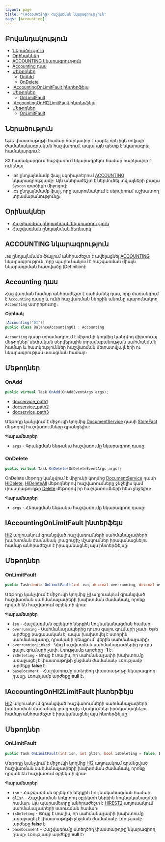 ```yaml
---
layout: page
title: "(Accounting) Հաշվառման նկարագրություն" 
tags: [Accounting]
---
```


## Բովանդակություն

- [Ներածություն](#ներածություն)
- [Օրինակներ](#օրինակներ)
- [ACCOUNTING նկարագրություն](#accounting-նկարագրություն)
- [Accounting դաս](#accounting-դաս)
- [Մեթոդներ](#մեթոդներ)
  - [OnAdd](#onadd)
  - [OnDelete](#ondelete)
- [IAccountingOnLimitFault ինտերֆեյս](#iaccountingonlimitfault-ինտերֆեյս)
- [Մեթոդներ](#մեթոդներ-1)
  - [OnLimitFault](#onlimitfault)
- [IAccountingOnHI2LimitFault ինտերֆեյս](#iaccountingonhi2limitfault-ինտերֆեյս)
- [Մեթոդներ](#մեթոդներ-2)
  - [OnLimitFault](#onlimitfault-1)

## Ներածություն

Եթե փաստաթղթի համար հարկավոր է վարել որևիցե տվյալի ժամանակագրական հաշվառում, ապա այն պետք է նկարագրել համակարգում:

8X համակարգում հաշվառում նկարագրելու համար հարկավոր է ունենալ
* .as ընդլայնմամբ ֆայլ սկրիպտերում [ACCOUNTING](#accounting-նկարագրություն) նկարագրությամբ։ Այն անհրաժեշտ է ներմուծել տվյալների բազա `Syscon` գործիքի միջոցով։
* .cs ընդլայնմամբ ֆայլ, որը պարունակում է սերվերում աշխատող տրամաբանությունը։

## Օրինակներ

* [Հաշվառման ընդլայնման նկարագրություն](../../extensions/definitions/acc_extender.md)
* [Հաշվառման ընդլայնման ձեռնարկ](../../extensions/definitions/acc_extender_guide.md)

## ACCOUNTING նկարագրություն

.as ընդլայնմամբ ֆայլում անհրաժեշտ է ավելացնել [ACCOUNTING](https://armsoft.github.io/as4x-docs/HTM/ProgrGuide/Defs/Accounting.html) նկարագրություն, որը պարունակում է հաշվառման միայն նկարագրման հատվածը (Definition):

## Accounting դաս

Հաշվառման համար անհրաժեշտ է սահմանել դաս, որը ժառանգում է `Accounting` դասը և ունի հաշվառման ներքին անունը պարունակող `Accounting` ատրիբուտը։

**Օրինակ**

```c#
[Accounting("01")]
public class BalanceAccounting01 : Accounting
```

`Accounting` դասը տրամադրում է միջուկի կողմից կանչվող վիրտուալ մեթոդներ՝ սեփական սերվերային տրամաբանության սահմանման համար և հատկություններ հաշվառման մետատվյալների ու նկարագրության ստացման համար։

## Մեթոդներ

### OnAdd

```c#
public virtual Task OnAdd(OnAddEventArgs args);
```

* [docservice_path1]({{site.data.docservice_path1}})
* [docservice_path2]({{site.data.docservice_path2}})
* [docservice_path3]({{site.data.docservice_path3}})

Մեթոդը կանչվում է միջուկի կողմից [DocumentService](../services/IDocumentService.md) դասի [StoreFact](../services/IDocumentService.md#storefact) մեթոդով հաշվառումները գրանցելիս։

**Պարամետրեր**

* `args` - Գրանցման ենթակա հաշվառումը նկարագրող դասը։

### OnDelete

```c#
public virtual Task OnDelete(OnDeleteEventArgs args);
```

OnDelete մեթոդը կանչվում է միջուկի կողմից [DocumentService](../services/IDocumentService.md) դասի [HiDelete](../services/IDocumentService.md#hidelete), [HiDeleteAll](../services/IDocumentService.md#hideleteall) մեթոդներով հաշվառումները ջնջելիս կամ փաստաթուղթը [Delete](../services/IDocumentService.md#delete) մեթոդով իր հաշվառումների հետ ջնջելիս։

**Պարամետրեր**

* `args` - Հեռացման ենթակա հաշվառումը նկարագրող դասը։

## IAccountingOnLimitFault ինտերֆեյս

[HI2](https://armsoft.github.io/as4x-docs/HTM/ProgrGuide/Database/Hi2.html) աղյուակում գրանցված հաշվառումների սահմանաչափերի խախտման ժամանակ լրացուցիչ մշակումներ իրականացնելու համար անհրաժեշտ է իրականացնել այս ինտերֆեյսը։

## Մեթոդներ

### OnLimitFault

```c#
public Task<bool> OnLimitFault(int isn, decimal overrunning, decimal overrunningLinked = -1, bool isDeleting = false, Document.Document baseDocument = null);
```

Մեթոդը կանչվում է միջուկի կողմից [HI](https://armsoft.github.io/as4x-docs/HTM/ProgrGuide/Database/Hi.html) աղյուակում գրանցված հաշվառման սահմանաչափերի խախտման ժամանակ, որոնք դրված են հաշվառում օբյեկտի վրա։

**Պարամետրեր**

* `isn` - Հաշվառման օբյեկտի ներքին նույնականացման համար։
* `overrunning` - Սահմանաչապերից դուրս գալու գումարի չափ։ Եթե արժեքը բացասական է, ապա խախտվել է ստորին սահմանաչափը, դրականի դեպքում՝ վերին սահմանաչափը։
* `overrunningLinked` - Կից հաշվառման սահմանաչափերից դուրս գալու գումարի չափ։ Լռությամբ արժեքը **-1** է։
* `isDeleting` - Ցույց է տալիս, որ սահմանաչափի խախտումը առաջացել է փաստաթղթի ջնջման ժամանակ։ Լռությամբ արժեքը **false** է։
* `baseDocument` - Հաշվառումը ստեղծող փաստաթղթը նկարագրող դասը։ Լռությամբ արժեքը **null** է։

## IAccountingOnHI2LimitFault ինտերֆեյս

[HI2](https://armsoft.github.io/as4x-docs/HTM/ProgrGuide/Database/Hi2.html) աղյուակում գրանցված հաշվառումների սահմանաչափերի խախտման ժամանակ լրացուցիչ մշակումներ իրականացնելու համար անհրաժեշտ է իրականացնել այս ինտերֆեյսը։

## Մեթոդներ

### OnLimitFault

```c#
public Task OnLimitFault(int isn, int glIsn, bool isDeleting = false, Document.Document baseDocument = null);
```

Մեթոդը կանչվում է միջուկի կողմից [HI2](https://armsoft.github.io/as4x-docs/HTM/ProgrGuide/Database/Hi2.html) աղյուակում գրանցված հաշվառման սահմանաչափերի խախտման ժամանակ, որոնք դրված են հաշվառում օբյեկտի վրա։

**Պարամետրեր**

* `isn` - Հաշվառման օբյեկտի ներքին նույնականացման համար։
* `glIsn` - Հաշվառման երկրորդ օբյեկտի ներքին նույնականացման համար։ Այս պարամետրը անհրաժեշտ է [HIREST2](https://armsoft.github.io/as4x-docs/HTM/ProgrGuide/Database/Hirest2.html) աղյուսակում սահմանաչափերի ստուգման համար։
* `isDeleting` - Ցույց է տալիս, որ սահմանաչափի խախտումը առաջացել է փաստաթղթի ջնջման ժամանակ։ Լռությամբ արժեքը **false** է։
* `baseDocument` - Հաշվառումը ստեղծող փաստաթղթը նկարագրող դասը։ Լռությամբ արժեքը **null** է։
